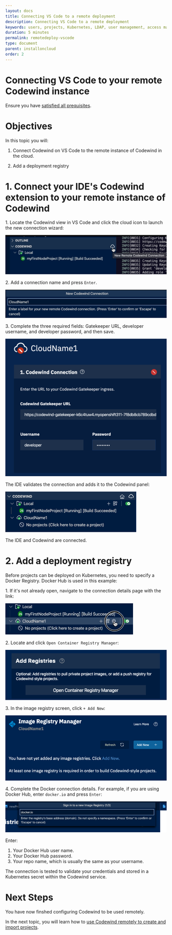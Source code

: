 ```yaml
---
layout: docs
title: Connecting VS Code to a remote deployment
description: Connecting VS Code to a remote deployment
keywords: users, projects, Kubernetes, LDAP, user management, access management, login, deployment, pod, security, securing cloud connection, remote deployment of Codewind
duration: 5 minutes
permalink: remotedeploy-vscode
type: document
parent: installoncloud
order: 2
---
```


# Connecting VS Code to your remote Codewind instance

Ensure you have [satisfied all prequisites](./remote-jane-overview.html). 

# Objectives

In this topic you will:

1. Connect Codewind on VS Code to the remote instance of Codewind in the cloud. 

2. Add a deployment registry

# 1. Connect your IDE's Codewind extension to your remote instance of Codewind

1\. Locate the Codewind view in VS Code and click the cloud icon to launch the new connection wizard:

![New Connection](./images/remotevs/newConnection.png)

2\. Add a connection name and press `Enter`.

![Name Connection](./images/remotevs/connectionName.png)

3\. Complete the three required fields: Gatekeeper URL, developer username, and developer password, and then save.

![Required Fields](./images/remotevs/connectionCreds.png)

The IDE validates the connection and adds it to the Codewind panel:

![Validate settings](./images/remotevs/connectionAdded.png)

The IDE and Codewind are connected.

# 2. Add a deployment registry

Before projects can be deployed on Kubernetes, you need to specify a Docker Registry. Docker Hub is used in this example: 

1\. If it's not already open, navigate to the connection details page with the link:

![Docker Registry](./images/remotevs/connectionSettings.png)

2\. Locate and click `Open Container Registry Manager`:

![Open Registry Manager](./images/remotevs/registryManager.png)

3\. In the image registry screen, click `+ Add New`:

![Adding Registry](./images/remotevs/ImageRegistries.png)

4\. Complete the Docker connection details. For example, if you are using Docker Hub, enter `docker.io` and press `Enter`:

![New Registry](./images/remotevs/newReg1.png)

Enter:

1. Your Docker Hub user name.
2. Your Docker Hub password.
3. Your repo name, which is usually the same as your username.

The connection is tested to validate your credentials and stored in a Kubernetes secret within the Codewind service.

# Next Steps

You have now finshed configuring Codewind to be used remotely. 

In the next topic, you will learn how to [use Codewind remotely to create and import projects](./remotedeploy-projects-vscode.html).